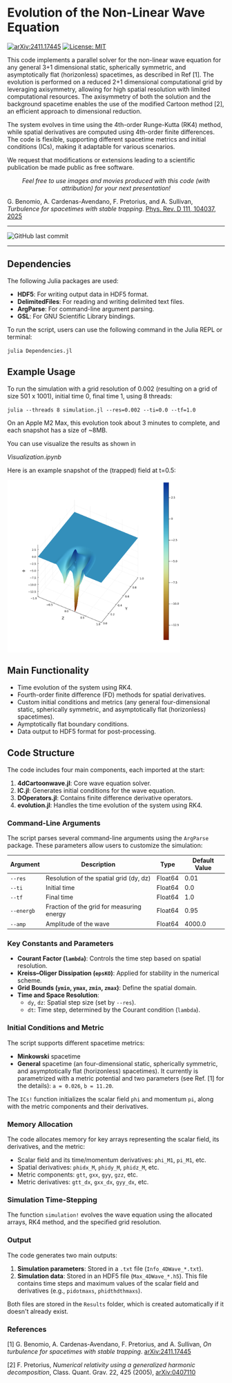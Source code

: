 # **Evolution of the Non-Linear Wave Equation**

[![arXiv:2411.17445](https://img.shields.io/badge/arXiv-2411.17445-b31b1b.svg)](https://arxiv.org/abs/2411.17445) [![License: MIT](https://img.shields.io/badge/License-MIT-yellow.svg)](https://github.com/alejandroc137/ScalarWaveEvolution/License.txt)

This code implements a parallel solver for the non-linear wave equation for any general 3+1 dimensional static, spherically symmetric, and asymptotically flat (horizonless) spacetimes, as described in Ref [1]. The evolution is performed on a reduced 2+1 dimensional computational grid by leveraging axisymmetry, allowing for high spatial resolution with limited computational resources. The axisymmetry of both the solution and the background spacetime enables the use of the modified Cartoon method [2], an efficient approach to dimensional reduction.

The system evolves in time using the 4th-order Runge-Kutta (RK4) method, while spatial derivatives are computed using 4th-order finite differences. The code is flexible, supporting different spacetime metrics and initial conditions (ICs), making it adaptable for various scenarios.

We request that modifications or extensions leading to a scientific publication be made public as free software. 

<center> <em>Feel free to use images and movies produced with this code (with attribution) for your next presentation! </em> </center>


G. Benomio, A. Cardenas-Avendano, F. Pretorius, and A. Sullivan, *Turbulence for spacetimes with stable trapping*. [Phys. Rev. D 111, 104037, 2025](https://doi.org/10.1103/PhysRevD.111.104037)

_______
![GitHub last commit](https://img.shields.io/github/last-commit/alejandroc137/ScalarWaveEvolution)
_______


## **Dependencies**

The following Julia packages are used:

- **HDF5**: For writing output data in HDF5 format.
- **DelimitedFiles**: For reading and writing delimited text files.
- **ArgParse**: For command-line argument parsing.
- **GSL**: For GNU Scientific Library bindings.

To run the script, users can use the following command in the Julia REPL or terminal:

`julia Dependencies.jl`

## **Example Usage**

To run the simulation with a grid resolution of 0.002 (resulting on a grid of size 501 x 1001), initial time 0, final time 1, using 8 threads:

`julia --threads 8 simulation.jl --res=0.002 --ti=0.0 --tf=1.0`

On an Apple M2 Max, this evolution took about 3 minutes to complete, and each snapshot has a size of ~8MB. 

You can use visualize the results as shown in

<em>Visualization.ipynb</em>

Here is an example snapshot of the (trapped) field at t=0.5:

<img src='Snapshot.png' width="400" align="center">

## **Main Functionality**

- Time evolution of the system using RK4.
- Fourth-order finite difference (FD) methods for spatial derivatives.
- Custom initial conditions and metrics (any general four-dimensional static, spherically symmetric, and asymptotically flat (horizonless) spacetimes).
- Aymptotically flat boundary conditions.
- Data output to HDF5 format for post-processing.

## **Code Structure**

The code includes four main components, each imported at the start:
1. **4dCartoonwave.jl**: Core wave equation solver.
2. **IC.jl**: Generates initial conditions for the wave equation.
3. **DOperators.jl**: Contains finite difference derivative operators.
4. **evolution.jl**: Handles the time evolution of the system using RK4.


### **Command-Line Arguments**
The script parses several command-line arguments using the `ArgParse` package. These parameters allow users to customize the simulation:

| Argument     | Description                                        | Type     | Default Value |
|--------------|----------------------------------------------------|----------|---------------|
| `--res`      | Resolution of the spatial grid (dy, dz)            | Float64  | 0.01          |
| `--ti`       | Initial time                                       | Float64  | 0.0           |
| `--tf`       | Final time                                         | Float64  | 1.0           |
| `--energb`   | Fraction of the grid for measuring energy          | Float64  | 0.95          |
| `--amp`      | Amplitude of the wave                              | Float64  | 4000.0        |

### **Key Constants and Parameters**

- **Courant Factor (`lambda`)**: Controls the time step based on spatial resolution.
- **Kreiss–Oliger Dissipation (`epsKO`)**: Applied for stability in the numerical scheme.
- **Grid Bounds (`ymin`, `ymax`, `zmin`, `zmax`)**: Define the spatial domain.
- **Time and Space Resolution**:
  - `dy`, `dz`: Spatial step size (set by `--res`).
  - `dt`: Time step, determined by the Courant condition (`lambda`).

### **Initial Conditions and Metric**
The script supports different spacetime metrics:
- **Minkowski** spacetime 
- **General** spacetime (an four-dimensional static, spherically symmetric, and asymptotically flat (horizonless) spacetimes). It currently is parametrized with a metric potential and two parameters (see Ref. [1] for the details): `a = 0.026`, `b = 11.20`.

The `ICs!` function initializes the scalar field `phi` and momentum `pi`, along with the metric components and their derivatives.

### **Memory Allocation**
The code allocates memory for key arrays representing the scalar field, its derivatives, and the metric:
- Scalar field and its time/momentum derivatives: `phi_M1`, `pi_M1`, etc.
- Spatial derivatives: `phidx_M`, `phidy_M`, `phidz_M`, etc.
- Metric components: `gtt`, `gxx`, `gyy`, `gzz`, etc.
- Metric derivatives: `gtt_dx`, `gxx_dx`, `gyy_dx`, etc.

### **Simulation Time-Stepping**
The function `simulation!` evolves the wave equation using the allocated arrays, RK4 method, and the specified grid resolution.

### **Output**
The code generates two main outputs:
1. **Simulation parameters**: Stored in a `.txt` file (`Info_4DWave_*.txt`).
2. **Simulation data**: Stored in an HDF5 file (`Max_4DWave_*.h5`). This file contains time steps and maximum values of the scalar field and derivatives (e.g., `pidotmaxs`, `phidthdthmaxs`).

Both files are stored in the `Results` folder, which is created automatically if it doesn't already exist.

### **References**

[1] G. Benomio, A. Cardenas-Avendano, F. Pretorius, and A. Sullivan, *On turbulence for spacetimes with stable trapping*. [arXiv:2411.17445](https://arxiv.org/abs/2411.17445)

[2] F. Pretorius, *Numerical relativity using a generalized harmonic decomposition*, Class. Quant.
Grav. 22, 425 (2005), [arXiv:0407110](https://arxiv.org/abs/gr-qc/0407110)
